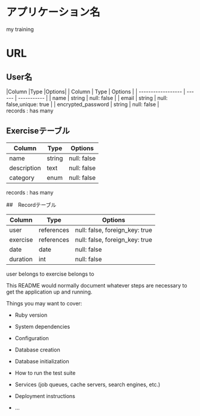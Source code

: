 # アプリケーション名 
my training

# URL


## User名

|Column                |Type    |Options|
| Column               | Type   | Options     |
| ------------------   | ------ | ----------- |
| name                 | string | null: false |
| email                | string | null: false,unique: true |
| encrypted_password   | string | null: false |  
 records : has many



## Exerciseテーブル

| Column               | Type        | Options     |
| -----------------    | ------      | ----------- |
| name                 | string      | null: false |
| description          | text        | null: false |
| category             | enum        | null: false |
records : has many





##　Recordテーブル

| Column         | Type       | Options                        |
| ------         | ---------- | ------------------------------ |
| user           | references | null: false, foreign_key: true |
| exercise       | references | null: false, foreign_key: true |
| date           |  date      | null: false                    |
|duration        | int        | null: false                    |

user belongs to
exercise belongs to












This README would normally document whatever steps are necessary to get the
application up and running.

Things you may want to cover:

* Ruby version

* System dependencies

* Configuration

* Database creation

* Database initialization

* How to run the test suite

* Services (job queues, cache servers, search engines, etc.)

* Deployment instructions

* ...
